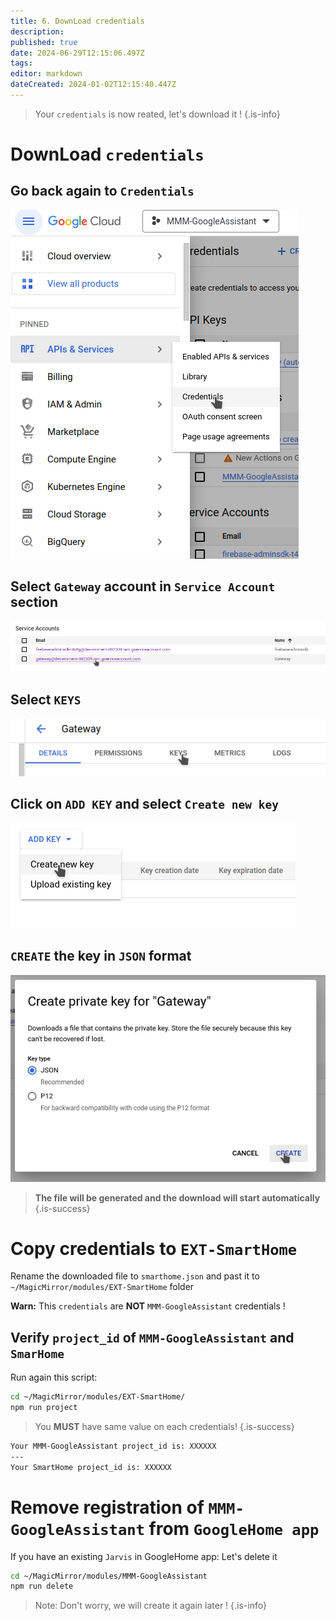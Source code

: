 ```yaml
---
title: 6. DownLoad credentials
description: 
published: true
date: 2024-06-29T12:15:06.497Z
tags: 
editor: markdown
dateCreated: 2024-01-02T12:15:40.447Z
---
```


> Your `credentials` is now reated, let's download it !
{.is-info}


# DownLoad `credentials`

## Go back again to `Credentials`

![credentials3.png](/resources/smarthome/credentials3.png)

## Select `Gateway` account in `Service Account` section
![credentials4.png](/resources/smarthome/credentials4.png)

## Select `KEYS`
![credentials5.png](/resources/smarthome/credentials5.png)

## Click on `ADD KEY` and select `Create new key`
![credentials6.png](/resources/smarthome/credentials6.png)

## `CREATE` the key in `JSON` format
![credentials7.png](/resources/smarthome/credentials7.png)

> **The file will be generated and the download will start automatically**
{.is-success}

# Copy credentials to `EXT-SmartHome`

Rename the downloaded file to `smarthome.json` and past it to `~/MagicMirror/modules/EXT-SmartHome` folder

**Warn:** This `credentials` are **NOT** `MMM-GoogleAssistant` credentials !

## Verify `project_id` of `MMM-GoogleAssistant` and `SmarHome`

Run again this script:

```sh
cd ~/MagicMirror/modules/EXT-SmartHome/
npm run project
```

> You **MUST** have same value on each credentials!
{.is-success}


```sh
Your MMM-GoogleAssistant project_id is: XXXXXX
---
Your SmartHome project_id is: XXXXXX
```

# Remove registration of `MMM-GoogleAssistant` from `GoogleHome app`

If you have an existing `Jarvis` in GoogleHome app: Let's delete it

```sh
cd ~/MagicMirror/modules/MMM-GoogleAssistant
npm run delete
```

> Note: Don't worry, we will create it again later !
{.is-info}

